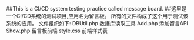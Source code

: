 ##This is a CI/CD system testing practice called message board.
##这里是一个CI/CD系统的测试项目,应用名为留言板。
所有的文件构成了这个用于测试该系统的应用。
文件组织如下:
  DBUtil.php 数据库读取工具
  Add.php 添加留言API
  Show.php 留言板前端
  style.css 前端样式表
